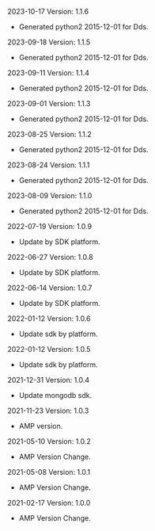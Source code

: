 2023-10-17 Version: 1.1.6
- Generated python2 2015-12-01 for Dds.

2023-09-18 Version: 1.1.5
- Generated python2 2015-12-01 for Dds.

2023-09-11 Version: 1.1.4
- Generated python2 2015-12-01 for Dds.

2023-09-01 Version: 1.1.3
- Generated python2 2015-12-01 for Dds.

2023-08-25 Version: 1.1.2
- Generated python2 2015-12-01 for Dds.

2023-08-24 Version: 1.1.1
- Generated python2 2015-12-01 for Dds.

2023-08-09 Version: 1.1.0
- Generated python2 2015-12-01 for Dds.

2022-07-19 Version: 1.0.9
- Update by SDK platform.

2022-06-27 Version: 1.0.8
- Update by SDK platform.

2022-06-14 Version: 1.0.7
- Update by SDK platform.

2022-01-12 Version: 1.0.6
- Update sdk by platform.

2022-01-12 Version: 1.0.5
- Update sdk by platform.

2021-12-31 Version: 1.0.4
- Update mongodb sdk.

2021-11-23 Version: 1.0.3
- AMP version.

2021-05-10 Version: 1.0.2
- AMP Version Change.

2021-05-08 Version: 1.0.1
- AMP Version Change.

2021-02-17 Version: 1.0.0
- AMP Version Change.


